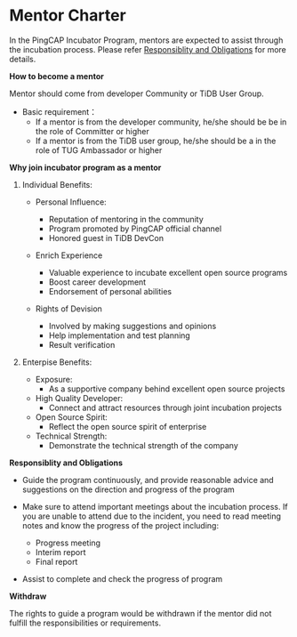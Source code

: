 # Mentor Charter

In the PingCAP Incubator Program, mentors are expected to assist through the incubation process. Please refer [Responsiblity and Obligations](#resonsibility-and-obligations) for more details.

**How to become a mentor**

Mentor should come from developer Community or TiDB User Group.

- Basic requirement：
  - If a mentor is from the developer community, he/she should be be in the role of Committer or higher
  - If a mentor is from the TiDB user group, he/she should be a in the role of TUG Ambassador or higher

**Why join incubator program as a mentor**

1. Individual Benefits:

   - Personal Influence:
     - Reputation of mentoring in the community 
     - Program promoted by PingCAP official channel
     - Honored guest in TiDB DevCon
     
   - Enrich Experience
     - Valuable experience to incubate excellent open source programs
     - Boost career development
     - Endorsement of personal abilities

   - Rights of Devision
     - Involved by making suggestions and opinions
     - Help implementation and test planning
     - Result verification

2. Enterpise Benefits:
   - Exposure:
     - As a supportive company behind excellent open source projects
   - High Quality Developer:
     - Connect and attract resources through joint incubation projects
   - Open Source Spirit:
     - Reflect the open source spirit of enterprise 
   - Technical Strength:
     - Demonstrate the technical strength of the company

**Responsiblity and Obligations**

- Guide the program continuously, and provide reasonable advice and suggestions on the direction and progress of the program
- Make sure to attend important meetings about the incubation process. If you are unable to attend due to the incident, you need to read meeting notes and know the progress of the project including:
  - Progress meeting
  - Interim report
  - Final report

- Assist to complete and check the progress of program 

**Withdraw**

The rights to guide a program would be withdrawn if the mentor did not fulfill the responsibilities or requirements.
